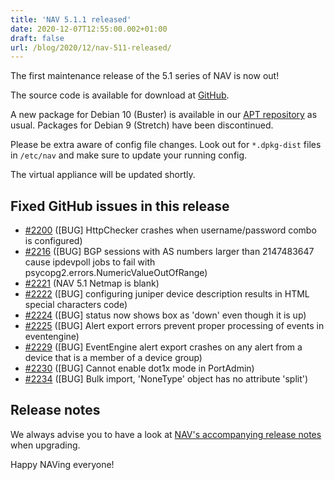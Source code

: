 ```yaml
---
title: 'NAV 5.1.1 released'
date: 2020-12-07T12:55:00.002+01:00
draft: false
url: /blog/2020/12/nav-511-released/
---
```


The first maintenance release of the 5.1 series of NAV is now out!

The source code is available for download at [GitHub](https://github.com/UNINETT/nav/releases).

A new package for Debian 10 (Buster) is available in our [APT repository](https://nav.uninett.no/install-instructions/#debian) as usual. Packages for Debian 9 (Stretch) have been discontinued.

Please be extra aware of config file changes. Look out for `*.dpkg-dist` files in `/etc/nav` and make sure to update your running config.

The virtual appliance will be updated shortly.

## Fixed GitHub issues in this release

*   [#2200](https://github.com/Uninett/nav/issues/2200) (\[BUG\] HttpChecker crashes when username/password combo is configured)
*   [#2216](https://github.com/Uninett/nav/issues/2216) (\[BUG\] BGP sessions with AS numbers larger than 2147483647 cause ipdevpoll jobs to fail with psycopg2.errors.NumericValueOutOfRange)
*   [#2221](https://github.com/Uninett/nav/issues/2221) (NAV 5.1 Netmap is blank)
*   [#2222](https://github.com/Uninett/nav/issues/2222) (\[BUG\] configuring juniper device description results in HTML special characters code)
*   [#2224](https://github.com/Uninett/nav/issues/2224) (\[BUG\] status now shows box as 'down' even though it is up)
*   [#2225](https://github.com/Uninett/nav/issues/2225) (\[BUG\] Alert export errors prevent proper processing of events in eventengine)
*   [#2229](https://github.com/Uninett/nav/pull/2229) (\[BUG\] EventEngine alert export crashes on any alert from a device that is a member of a device group)
*   [#2230](https://github.com/Uninett/nav/issues/2230) (\[BUG\] Cannot enable dot1x mode in PortAdmin)
*   [#2234](https://github.com/Uninett/nav/issues/2234) (\[BUG\] Bulk import, 'NoneType' object has no attribute 'split')

## Release notes

We always advise you to have a look at [NAV's accompanying release notes](https://nav.uninett.no/doc/5.1/release-notes.html#nav-5-1) when upgrading.

Happy NAVing everyone!
